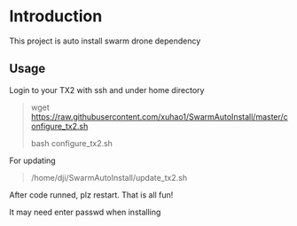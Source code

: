 # Introduction
This project is auto install swarm drone dependency
## Usage

Login to your TX2 with ssh and under home directory

>wget https://raw.githubusercontent.com/xuhao1/SwarmAutoInstall/master/configure_tx2.sh
>
>bash configure_tx2.sh

For updating

>/home/dji/SwarmAutoInstall/update_tx2.sh

After code runned, plz restart. That is all fun!

It may need enter passwd when installing
